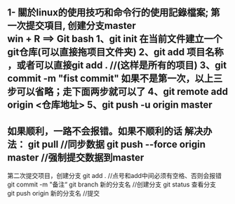 1-  關於linux的使用技巧和命令行的使用記錄檔案;
第一次提交項目, 创建分支master  
win + R   ==>  Git bash 
1、git init 在当前文件建立一个git仓库(可以直接拖项目文件夹)
2、git add 项目名称 ，或者可以直接git add . //(这样是所有的项目)
3、git commit -m "fist commit"  如果不是第一次，以上三步可以省略；走下面两步就可以了
4、git remote add origin <仓库地址>
5、git push -u origin master
----------------------------------------------------------------------------
如果顺利，一路不会报错。如果不顺利的话
解决办法：
git pull  //同步数据
git push --force origin master  //强制提交数据到master
----------------------------------------------------------------------------

第二次提交项目，创建分支
git add .  //点号和add中间必须有空格、否则会报错
git commit -m "备注“
git branch 新的分支名  //创建分支
git status 查看分支  
git push origin 新的分支名  //提交